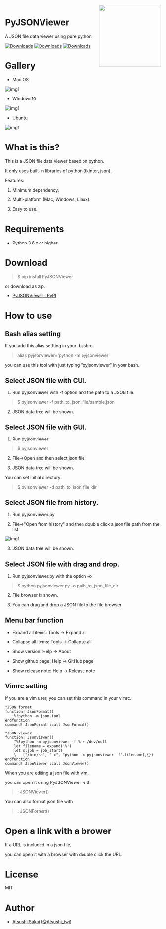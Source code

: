 <img src="https://github.com/AtsushiSakai/PyJSONViewer/raw/master/img/icon.png" align="right" width="200"/>

# PyJSONViewer
A JSON file data viewer using pure python

[![Downloads](https://pepy.tech/badge/pyjsonviewer)](https://pepy.tech/project/pyjsonviewer)
[![Downloads](https://pepy.tech/badge/pyjsonviewer/month)](https://pepy.tech/project/pyjsonviewer)
[![Downloads](https://pepy.tech/badge/pyjsonviewer/week)](https://pepy.tech/project/pyjsonviewer)

# Gallery

- Mac OS

![img1](https://github.com/AtsushiSakai/PyJSONViewer/raw/master/img/mac.png)

- Windows10

![img1](https://github.com/AtsushiSakai/PyJSONViewer/raw/master/img/windows.png)

- Ubuntu

![img1](https://github.com/AtsushiSakai/PyJSONViewer/raw/master/img/ubuntu.png)


# What is this?

This is a JSON file data viewer based on python.

It only uses built-in libraries of python (tkinter, json).

Features:

1. Minimum dependency. 

2. Multi-platform (Mac, Windows, Linux).

3. Easy to use.


# Requirements

- Python 3.6.x or higher

# Download

>$ pip install PyJSONViewer

or download as zip.

- [PyJSONViewer · PyPI](https://pypi.org/project/PyJSONViewer/)

# How to use

## Bash alias setting

If you add this alias settting in your .bashrc

> alias pyjsonviewer='python -m pyjsonviewer'

you can use this tool with just typing "pyjsonviewer" in your bash.

## Select JSON file with CUI.

1. Run pyjsonviewer with -f option and the path to a JSON file:

> $ pyjsonviewer -f path\_to\_json\_file/sample.json

2. JSON data tree will be shown.

## Select JSON file with GUI.

1. Run pyjsonviewer

> $ pyjsonviewer

2. File-\>Open and then select json file.

3. JSON data tree will be shown.

You can set initial directory:

> $ pyjsonviewer -d path\_to\_json\_file\_dir

## Select JSON file from history.

1. Run pyjsonviewer.py

2. File-\>"Open from history" and then double click a json file path from the list.

![img1](https://github.com/AtsushiSakai/PyJSONViewer/raw/master/img/history.png)

3. JSON data tree will be shown.

## Select JSON file with drag and drop.

1. Run pyjsonviewer.py with the option -o

> $ python pyjsonviewer.py -o path\_to\_json\_file\_dir

2. File browser is shown.

3. You can drag and drop a JSON file to the file browser.

## Menu bar function

- Expand all items: Tools -> Expand all

- Collapse all items: Tools -> Collapse all

- Show version: Help -> About

- Show github page: Help -> GitHub page

- Show release note: Help -> Release note

## Vimrc setting

If you are a vim user, you can set this command in your vimrc.

	"JSON format
	function! JsonFormat()
		%!python -m json.tool
	endfunction
	command! JsonFormat :call JsonFormat()

	"JSON viewer
	function! JsonViewer()
		"%!python -m pyjsonviewer -f % > /dev/null
  		let filename = expand('%')
		let s:job = job_start(
		\   ["/bin/sh", "-c", "python -m pyjsonviewer -f".filename],{})
	endfunction
	command! JsonViewer :call JsonViewer()

When you are editing a json file with vim,

you can open it using PyJSONViewer with

>: JSONViewer()

You can also format json file with

>: JSONFormat()

# Open a link with a brower

If a URL is included in a json file,

you can open it with a browser with double click the URL.

# License 

MIT

# Author

- [Atsushi Sakai](https://github.com/AtsushiSakai/) ([@Atsushi_twi](https://twitter.com/Atsushi_twi))

